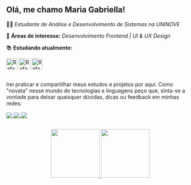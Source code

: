 ## Olá, me chamo Maria Gabriella!

👩‍💻 *Estudante de Análise e Desenvolvimento de Sistemas na UNINOVE*

💼 **Áreas de interesse:** *Desenvolvimento Frontend | UI & UX Design*

📚 **Estudando atualmente:** 
<div>
<img align="center" alt="Rafa-Js" height="30" width="30" src="https://cdn.jsdelivr.net/gh/devicons/devicon/icons/html5/html5-original.svg" /> 
<img align="center" alt="Rafa-Js" height="30" width="30" src="https://cdn.jsdelivr.net/gh/devicons/devicon/icons/css3/css3-original.svg" />
<img align="center" alt="Rafa-Js" height="30" width="30" src="https://cdn.jsdelivr.net/gh/devicons/devicon/icons/javascript/javascript-plain.svg" />
</div>

<br>

Irei praticar e compartilhar meus estudos e projetos por aqui. Como "novata" nesse mundo de tecnologias e linguagens peço que, sinta-se a vontade para deixar quaisquer dúvidas, dicas ou feedback em minhas redes:

<a href="www.linkedin.com/in/maria-gabriella-oliveira-12b4121b6">
    <img
         align="center"
         src="https://img.shields.io/badge/LinkedIn-1C1C1C?style=for-the-badge&logo=linkedin&logoColor=CD00CD"
  </a>
  <a href="go170011@gmail.com">
    <img
      align="center"
      src="https://img.shields.io/badge/Gmail-1C1C1C?style=for-the-badge&logo=gmail&logoColor=CD00CD"
         </a>
    <a href="https://discord.gg/HJABdnBt">
      <img
           align="center"
           src="https://img.shields.io/badge/Discord-1C1C1C?style=for-the-badge&logo=discord&logoColor=CD00CD" </a> 
    
##
         
<div align="center">
  <a href="https://github.com/medouse">
  <img height="130em" src="https://github-readme-stats.vercel.app/api?username=medouse&show_icons=true&theme=radical&include_all_commits=true&count_private=true"/>
  <img height="130em" src="https://github-readme-stats.vercel.app/api/top-langs/?username=medouse&layout=compact&langs_count=7&theme=radical"/>
</div>
